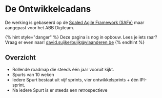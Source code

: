 # De Ontwikkelcadans

De werking is gebaseerd op de [Scaled Agile Framework \(SAFe\)](https://www.scaledagileframework.com) maar aangepast voor het ABB Digiteam.

{% hint style="danger" %}
Deze pagina is nog in opbouw. Lees je iets raar? Vraag er even naar! [david.suijkerbuijk@vlaanderen.be](mailto:david.suijkerbuijk@vlaanderen.be)
{% endhint %}

## Overzicht

* Rollende roadmap die steeds één jaar vooruit kijkt.
* Spurts van 10 weken
* Iedere Spurt bestaat uit vijf sprints, vier ontwikkelsprints +  één IPI-sprint.
* Na iedere Spurt is er steeds een retrospectieve

